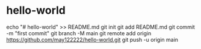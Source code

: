 # hello-world
echo "# hello-world" >> README.md
git init
git add README.md
git commit -m "first commit"
git branch -M main
git remote add origin https://github.com/may122222/hello-world.git
git push -u origin main
